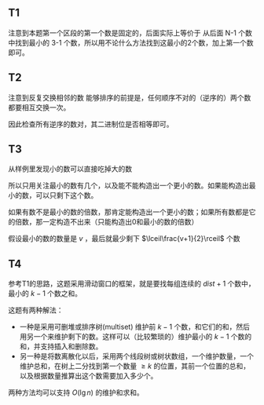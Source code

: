 ## T1

注意到本题第一个区段的第一个数是固定的，后面实际上等价于 从后面 N-1 个数中找到最小的 3-1 个数，所以用不论什么方法找到这最小的2个数，加上第一个数即可。

## T2

注意到反复交换相邻的数 能够排序的前提是，任何顺序不对的（逆序的）两个数都要相互交换一次。

因此检查所有逆序的数对，其二进制位是否相等即可。

## T3

从样例里发现小的数可以直接吃掉大的数

所以只用关注最小的数有几个，以及能不能构造出一个更小的数。如果能构造出最小的数，可以只剩下这个数。

如果有数不是最小的数的倍数，那肯定能构造出一个更小的数；如果所有数都是它的倍数，那一定构造不出来（只能构造出0和最小的数的倍数）

假设最小的数的数量是 $v$ ，最后就最少剩下 $\lceil\frac{v+1}{2}\rceil$ 个数

## T4

参考T1的思路，这题采用滑动窗口的框架，就是要找每组连续的 $dist+1$ 个数中，最小的 $k-1$ 个数之和。

这题有两种解法：

* 一种是采用可删堆或排序树(multiset) 维护前 $k-1$ 个数，和它们的和，然后用另一个来维护剩下的数。这样可以（比较繁琐的）维护最小的 $k-1$ 个数的和，并支持插入和删除数。
* 另一种是将数离散化以后，采用两个线段树或树状数组，一个维护数量，一个维护总和，在树上二分找到第一个数量 $\ge k$ 的位置，其前一个位置的总和，以及根据数量推算出这个数需要加入多少个。

两种方法均可以支持 $O(\lg{n})$ 的维护和求和。
